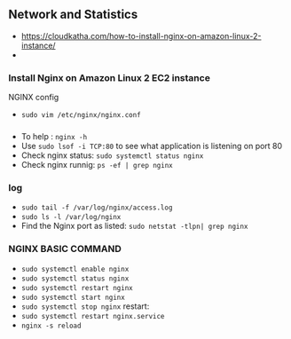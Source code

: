 ## Network and Statistics
- https://cloudkatha.com/how-to-install-nginx-on-amazon-linux-2-instance/
- 
### Install Nginx on Amazon Linux 2 EC2 instance

NGINX config
- `sudo vim /etc/nginx/nginx.conf`
### 
- To help : `nginx -h`
- Use `sudo lsof -i TCP:80` to see what application is listening on port 80
- Check nginx status: `sudo systemctl status nginx`
- Check nginx runnig: `ps -ef | grep nginx`

### log
- `sudo tail -f /var/log/nginx/access.log`
- `sudo ls -l /var/log/nginx`
- Find the Nginx port as listed: `sudo netstat -tlpn| grep nginx`

### NGINX BASIC COMMAND
- `sudo systemctl enable nginx`
- `sudo systemctl status nginx` 
- `sudo systemctl restart nginx` 
- `sudo systemctl start nginx `
- `sudo systemctl stop nginx`
restart:
- `sudo systemctl restart nginx.service`
- `nginx -s reload`